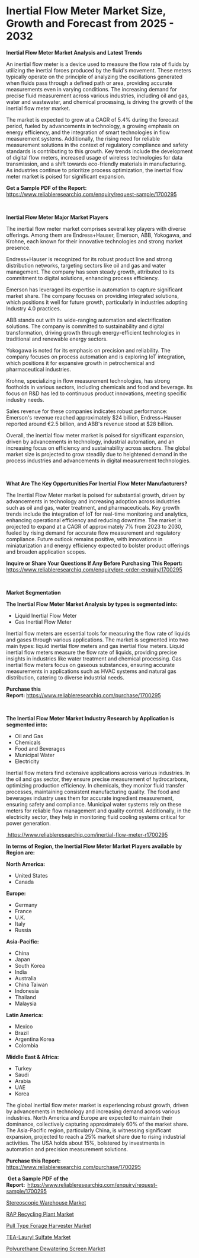 <p><h1>Inertial Flow Meter Market Size, Growth and Forecast from 2025 - 2032</h1></p><p><strong>Inertial Flow Meter Market Analysis and Latest Trends</strong></p>
<p><p>An inertial flow meter is a device used to measure the flow rate of fluids by utilizing the inertial forces produced by the fluid's movement. These meters typically operate on the principle of analyzing the oscillations generated when fluids pass through a defined path or area, providing accurate measurements even in varying conditions. The increasing demand for precise fluid measurement across various industries, including oil and gas, water and wastewater, and chemical processing, is driving the growth of the inertial flow meter market.</p><p>The market is expected to grow at a CAGR of 5.4% during the forecast period, fueled by advancements in technology, a growing emphasis on energy efficiency, and the integration of smart technologies in flow measurement systems. Additionally, the rising need for reliable measurement solutions in the context of regulatory compliance and safety standards is contributing to this growth. Key trends include the development of digital flow meters, increased usage of wireless technologies for data transmission, and a shift towards eco-friendly materials in manufacturing. As industries continue to prioritize process optimization, the inertial flow meter market is poised for significant expansion.</p></p>
<p><strong>Get a Sample PDF of the Report:&nbsp;</strong> <a href="https://www.reliableresearchiq.com/enquiry/request-sample/1700295?utm_campaign=3519&utm_medium=2&utm_source=Github&utm_content=ia&utm_term=27032025&utm_id=inertial-flow-meter">https://www.reliableresearchiq.com/enquiry/request-sample/1700295</a></p>
<p>&nbsp;</p>
<p><strong>Inertial Flow Meter Major Market Players</strong></p>
<p><p>The inertial flow meter market comprises several key players with diverse offerings. Among them are Endress+Hauser, Emerson, ABB, Yokogawa, and Krohne, each known for their innovative technologies and strong market presence. </p><p>Endress+Hauser is recognized for its robust product line and strong distribution networks, targeting sectors like oil and gas and water management. The company has seen steady growth, attributed to its commitment to digital solutions, enhancing process efficiency.</p><p>Emerson has leveraged its expertise in automation to capture significant market share. The company focuses on providing integrated solutions, which positions it well for future growth, particularly in industries adopting Industry 4.0 practices. </p><p>ABB stands out with its wide-ranging automation and electrification solutions. The company is committed to sustainability and digital transformation, driving growth through energy-efficient technologies in traditional and renewable energy sectors.</p><p>Yokogawa is noted for its emphasis on precision and reliability. The company focuses on process automation and is exploring IoT integration, which positions it for expansive growth in petrochemical and pharmaceutical industries.</p><p>Krohne, specializing in flow measurement technologies, has strong footholds in various sectors, including chemicals and food and beverage. Its focus on R&D has led to continuous product innovations, meeting specific industry needs.</p><p>Sales revenue for these companies indicates robust performance: Emerson's revenue reached approximately $24 billion, Endress+Hauser reported around €2.5 billion, and ABB's revenue stood at $28 billion. </p><p>Overall, the inertial flow meter market is poised for significant expansion, driven by advancements in technology, industrial automation, and an increasing focus on efficiency and sustainability across sectors. The global market size is projected to grow steadily due to heightened demand in the process industries and advancements in digital measurement technologies.</p></p>
<p>&nbsp;</p>
<p><strong>What Are The Key Opportunities For Inertial Flow Meter Manufacturers?</strong></p>
<p><p>The Inertial Flow Meter market is poised for substantial growth, driven by advancements in technology and increasing adoption across industries such as oil and gas, water treatment, and pharmaceuticals. Key growth trends include the integration of IoT for real-time monitoring and analytics, enhancing operational efficiency and reducing downtime. The market is projected to expand at a CAGR of approximately 7% from 2023 to 2030, fueled by rising demand for accurate flow measurement and regulatory compliance. Future outlook remains positive, with innovations in miniaturization and energy efficiency expected to bolster product offerings and broaden application scopes.</p></p>
<p><strong>Inquire or Share Your Questions If Any Before Purchasing This Report:</strong> <a href="https://www.reliableresearchiq.com/enquiry/pre-order-enquiry/1700295?utm_campaign=3519&utm_medium=2&utm_source=Github&utm_content=ia&utm_term=27032025&utm_id=inertial-flow-meter">https://www.reliableresearchiq.com/enquiry/pre-order-enquiry/1700295</a></p>
<p>&nbsp;</p>
<p><strong>Market Segmentation</strong></p>
<p><strong>The Inertial Flow Meter Market Analysis by types is segmented into:</strong></p>
<p><ul><li>Liquid Inertial Flow Meter</li><li>Gas Inertial Flow Meter</li></ul></p>
<p><p>Inertial flow meters are essential tools for measuring the flow rate of liquids and gases through various applications. The market is segmented into two main types: liquid inertial flow meters and gas inertial flow meters. Liquid inertial flow meters measure the flow rate of liquids, providing precise insights in industries like water treatment and chemical processing. Gas inertial flow meters focus on gaseous substances, ensuring accurate measurements in applications such as HVAC systems and natural gas distribution, catering to diverse industrial needs.</p></p>
<p><strong>Purchase this Report:&nbsp;</strong><a href="https://www.reliableresearchiq.com/purchase/1700295?utm_campaign=3519&utm_medium=2&utm_source=Github&utm_content=ia&utm_term=27032025&utm_id=inertial-flow-meter">https://www.reliableresearchiq.com/purchase/1700295</a></p>
<p>&nbsp;</p>
<p><strong>The Inertial Flow Meter Market Industry Research by Application is segmented into:</strong></p>
<p><ul><li>Oil and Gas</li><li>Chemicals</li><li>Food and Beverages</li><li>Municipal Water</li><li>Electricity</li></ul></p>
<p><p>Inertial flow meters find extensive applications across various industries. In the oil and gas sector, they ensure precise measurement of hydrocarbons, optimizing production efficiency. In chemicals, they monitor fluid transfer processes, maintaining consistent manufacturing quality. The food and beverages industry uses them for accurate ingredient measurement, ensuring safety and compliance. Municipal water systems rely on these meters for reliable flow management and quality control. Additionally, in the electricity sector, they help in monitoring fluid cooling systems critical for power generation.</p></p>
<p><a href="https://www.reliableresearchiq.com/inertial-flow-meter-r1700295?utm_campaign=3519&utm_medium=2&utm_source=Github&utm_content=ia&utm_term=27032025&utm_id=inertial-flow-meter">&nbsp;https://www.reliableresearchiq.com/inertial-flow-meter-r1700295</a></p>
<p><strong>In terms of Region, the Inertial Flow Meter Market Players available by Region are:</strong></p>
<p>
    <p> <strong> North America: </strong>
        <ul>
            <li>United States</li>
            <li>Canada</li>
        </ul>
        </p> 
    <p> <strong> Europe: </strong>
        <ul>
            <li>Germany</li>
            <li>France</li>
            <li>U.K.</li>
            <li>Italy</li>
            <li>Russia</li>
        </ul>
        </p> 
    <p> <strong> Asia-Pacific: </strong>
        <ul>
            <li>China</li>
            <li>Japan</li>
            <li>South Korea</li>
            <li>India</li>
            <li>Australia</li>
            <li>China Taiwan</li>
            <li>Indonesia</li>
            <li>Thailand</li>
            <li>Malaysia</li>
        </ul>
        </p> 
    <p> <strong> Latin America: </strong>
        <ul>
            <li>Mexico</li>
            <li>Brazil</li>
            <li>Argentina Korea</li>
            <li>Colombia</li>
        </ul>
        </p> 
    <p> <strong> Middle East & Africa: </strong>
        <ul>
            <li>Turkey</li>
            <li>Saudi</li>
            <li>Arabia</li>
            <li>UAE</li>
            <li>Korea</li>
        </ul>
    </p>
    </p>
<p><p>The global inertial flow meter market is experiencing robust growth, driven by advancements in technology and increasing demand across various industries. North America and Europe are expected to maintain their dominance, collectively capturing approximately 60% of the market share. The Asia-Pacific region, particularly China, is witnessing significant expansion, projected to reach a 25% market share due to rising industrial activities. The USA holds about 15%, bolstered by investments in automation and precision measurement solutions.</p></p>
<p><strong>Purchase this Report: </strong><a href="https://www.reliableresearchiq.com/purchase/1700295?utm_campaign=3519&utm_medium=2&utm_source=Github&utm_content=ia&utm_term=27032025&utm_id=inertial-flow-meter">https://www.reliableresearchiq.com/purchase/1700295</a></p>
<p>&nbsp;<strong>Get a Sample PDF of the Report:&nbsp;&nbsp;</strong><a href="https://www.reliableresearchiq.com/enquiry/request-sample/1700295?utm_campaign=3519&utm_medium=2&utm_source=Github&utm_content=ia&utm_term=27032025&utm_id=inertial-flow-meter">https://www.reliableresearchiq.com/enquiry/request-sample/1700295</a></p>
<p><strong></strong></p>
<p><p><a href="https://www.linkedin.com/pulse/future-forecasts-global-stereoscopic-warehouse-market-show-136-ebnse?utm_campaign=3519&utm_medium=2&utm_source=Github&utm_content=ia&utm_term=27032025&utm_id=inertial-flow-meter">Stereoscopic Warehouse Market</a></p><p><a href="https://www.linkedin.com/pulse/navigating-rap-recycling-plant-market-growth-94-cagr-ddyke?utm_campaign=3519&utm_medium=2&utm_source=Github&utm_content=ia&utm_term=27032025&utm_id=inertial-flow-meter">RAP Recycling Plant Market</a></p><p><a href="https://www.linkedin.com/pulse/success-road-map-growing-pull-type-forage-harvester-market-wooke?utm_campaign=3519&utm_medium=2&utm_source=Github&utm_content=ia&utm_term=27032025&utm_id=inertial-flow-meter">Pull Type Forage Harvester Market</a></p><p><a href="https://github.com/popoialraih3/Market-Research-Report-List-1/blob/main/tea-lauryl-sulfate-market.md?utm_campaign=3519&utm_medium=2&utm_source=Github&utm_content=ia&utm_term=27032025&utm_id=inertial-flow-meter">TEA-Lauryl Sulfate Market</a></p><p><a href="https://www.linkedin.com/pulse/projected-market-growth-polyurethane-dewatering-screen-zubre?utm_campaign=3519&utm_medium=2&utm_source=Github&utm_content=ia&utm_term=27032025&utm_id=inertial-flow-meter">Polyurethane Dewatering Screen Market</a></p></p>